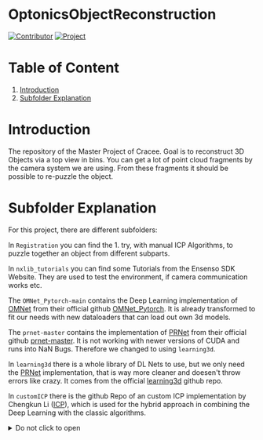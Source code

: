 # OptonicsObjectReconstruction
[![Contributor](https://img.shields.io/badge/contributor-cracee-brightgreen.svg)](https://github.com/Cracee)
[![Project](https://img.shields.io/badge/Project%20under%20supervision%20of-OPTONIC-blue.svg)](https://www.optonic.com/)

# Table of Content
<ol>
  <li><a href='#intro'>Introduction</a></li>
  <li><a href='#sub'>Subfolder Explanation</a></li>
</ol>

# <span id='intro'>Introduction</span>

The repository of the Master Project of Cracee. Goal is to reconstruct 3D Objects via a top view in bins. You can get a lot of point cloud fragments by the camera system we are using. From these fragments it should be possible to re-puzzle the object. 

# <span id='sub'>Subfolder Explanation</span>

For this project, there are different subfolders:

In `Registration` you can find the 1. try, with manual ICP Algorithms, to puzzle together an object from different subparts.

In `nxlib_tutorials` you can find some Tutorials from the Ensenso SDK Website. They are used to test the environment, if camera communication works etc.

The `OMNet_Pytorch-main` contains the Deep Learning implementation of [OMNet] from their official github [OMNet_Pytorch]. It is already transformed to fit our needs with new dataloaders that can load out own 3d models.

The `prnet-master` contains the implementation of [PRNet] from their official github [prnet-master]. It is not working with newer versions of CUDA and runs into NaN Bugs. Therefore we changed to using `learning3d`.

In `learning3d` there is a whole library of DL Nets to use, but we only need the [PRNet] implementation, that is way more cleaner and doesen't throw errors like crazy. It comes from the official [learning3d] github repo.

In `customICP` there is the github Repo of an custom ICP implementation by Chengkun Li ([ICP]), which is used for the hybrid approach in combining the Deep Learning with the classic algorithms.

<details><summary>Do not click to open</summary>
  <ul>
    <li>Got you!</li>
    <li>Now you probably feel ashamed</li>
    <li>But that is ok</li>
    <li>I would have clicked it too</li>
    <li>Don't worry, be happy!</li>
  </ul>
</details>

[OMNet_Pytorch]: https://github.com/hxwork/OMNet_Pytorch
[OMNet]: https://openaccess.thecvf.com/content/ICCV2021/papers/Xu_OMNet_Learning_Overlapping_Mask_for_Partial-to-Partial_Point_Cloud_Registration_ICCV_2021_paper.pdf
[prnet-master]: https://github.com/WangYueFt/prnet
[PRNet]: https://arxiv.org/pdf/1910.12240.pdf
[learning3d]: https://github.com/vinits5/learning3d
[UTOPIC]: https://arxiv.org/pdf/2208.02712.pdf
[ICP]: https://github.com/chengkunli96/ICP
